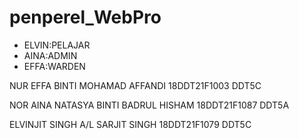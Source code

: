 # penperel_WebPro

- ELVIN:PELAJAR
- AINA:ADMIN
- EFFA:WARDEN

NUR EFFA BINTI MOHAMAD AFFANDI
18DDT21F1003
DDT5C


NOR AINA NATASYA BINTI BADRUL HISHAM
18DDT21F1087
DDT5A


ELVINJIT SINGH A/L SARJIT SINGH
18DDT21F1079
DDT5C

